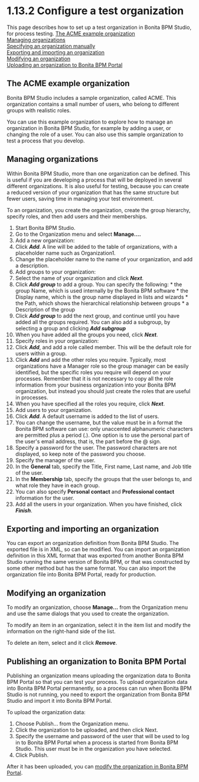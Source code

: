 # 1.13.2 Configure a test organization

This page describes how to set up a test organization in Bonita BPM Studio, for process testing. 
[The ACME example organization](#The_acme_example_organization)  
[Managing organizations](#Managing_organizations)  
[Specifying an organization manually](#Specifying_an_organization_manually)  
[Exporting and importing an organization](#Exporting_and_importing_an_organization)  
[Modifying an organization](#Modifying_an_organization)  
[Uploading an organization to Bonita BPM Portal](#Uploading_an_organization_to_bonita_studio)

## The ACME example organization

Bonita BPM Studio includes a sample
organization, called ACME. This organization contains a small number of users,
who belong to different groups with realistic roles. 

You can use this example organization to explore how to
manage an organization in Bonita BPM Studio, for example by adding a user, or
changing the role of a user. You can also use this sample organization to test a process
that you develop.

## Managing organizations

Within Bonita BPM Studio, more than one organization can be defined.
This is useful if you are developing a process that will be deployed in several
different organizations. It is also useful for testing, because you can create
a reduced version of your organization that has the same structure but fewer
users, saving time in managing your test environment.

To an organization, you create the
organization, create the group hierarchy, specify roles, and then add users and
their memberships. 

1. Start Bonita BPM Studio.
2. Go to the Organization menu and select **Manage....**
3. Add a new organization:
  1. Click **_Add_**. A line will be added to the table of organizations, with a placeholder name such as Organization1\.
  2. Change the placeholder name to the name of your organization, and add a description.
4. Add groups to your organization:
  1. Select the name of your organization and click **_Next_**.
  2. Click **_Add group_** to add a group. You can specify the following:
    * the group Name, which is used internally by the Bonita BPM software
    * the Display name, which is the group name displayed in lists and wizards
    * the Path, which shows the hierarchical relationship between groups
    * a Description of the group
  3. Click **_Add group_** to add the next group, and
continue until you have added all the groups required. You can also add a subgroup, 
by selecting a group and clicking **_Add subgroup_**
  4. When you have added all the groups you need,
click **_Next_**.
5. Specify roles in your organization:
  1. Click **_Add_**, and add a role called member. This will be the default role for users within a group.
  2. Click **_Add_** and add the other roles you
require. Typically, most organizations have a Manager role so the group manager
can be easily identified, but the specific roles you require will depend on
your processes. Remember that it is not necessary to copy all the role
information from your business organization into your Bonita BPM organization,
but instead you should just create the roles that are useful in processes.
  3. When you have specified all the roles you
require, click **_Next_**.
6. Add users to your organization.
  1. Click **_Add_**. A default username is added to the list of users. 
  2. You can change the username, but the value must be in a format the Bonita BPM software can use: only unaccented alphanumeric characters are permitted plus a period (.). One option is to use the personal part of the user's email address, that is, the part before the @ sign.
  3. Specify a password for the user. The password characters are not displayed, so keep note of the password you choose.
  4. Specify the manager of the user. 
  5. In the **General** tab, specify the Title, First name, Last name, and Job title of the user.
  6. In the **Membership** tab, specify the groups that the user belongs to, and what role they have in each group.
  7. You can also specify **Personal contact** and **Professional contact** information for the user.
7. Add all the users in your organization. When you have finished, click **_Finish_**.

## Exporting and importing an organization

You can export an organization definition from Bonita BPM Studio. The exported file is in XML, so can be modified. You can import an
organization definition in this XML format that was exported from another
Bonita BPM Studio running the same version of Bonita BPM, or that was constructed
by some other method but has the same format. You can also import the organization file 
into Bonita BPM Portal, ready for production.

## Modifying an organization

To modify an organization, choose **Manage...** from the Organization menu and use the same dialogs that
you used to create the organization. 

To modify an item in an organization, select it in the item
list and modify the information on the right-hand side of the list. 

To delete an item, select and it click **_Remove_**.

## Publishing an organization to Bonita BPM Portal

Publishing an organization means uploading the organization data to Bonita BPM Portal so that you can test your process. 
To upload organization data into Bonita BPM Portal permanently, so a process can run when Bonita BPM Studio is not running, you need to export 
the organization from Bonita BPM Studio and import it into Bonita BPM Portal.

To upload the organization data:

1. Choose Publish... from the Organization menu.
2. Click the organization to be uploaded, and
then click Next.
3. Specify the username and password of the user that will be
used to log in to Bonita BPM Portal when a process is started from
Bonita BPM Studio. This user must be in the organization you have
selected.
4. Click Publish.

After it has been uploaded, you can [modify the organization in Bonita BPM Portal](/organization-in-bonita-bpm-portal-overview.html).
